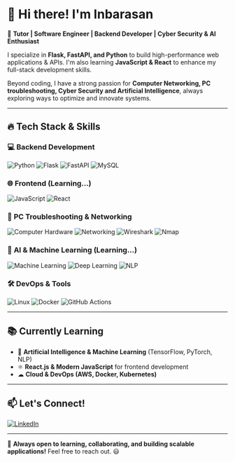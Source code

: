 # 👋 Hi there! I'm Inbarasan  

🚀 **Tutor | Software Engineer | Backend Developer | Cyber Security & AI Enthusiast**  

I specialize in **Flask, FastAPI, and Python** to build high-performance web applications & APIs. I'm also learning **JavaScript & React** to enhance my full-stack development skills.  

Beyond coding, I have a strong passion for **Computer Networking, PC troubleshooting, Cyber Security and Artificial Intelligence**, always exploring ways to optimize and innovate systems.  

---

## 🔥 **Tech Stack & Skills**  
### 💻 **Backend Development**  
![Python](https://img.shields.io/badge/Python-3776AB?style=for-the-badge&logo=python&logoColor=white)  ![Flask](https://img.shields.io/badge/Flask-000000?style=for-the-badge&logo=flask&logoColor=white)  ![FastAPI](https://img.shields.io/badge/FastAPI-009688?style=for-the-badge&logo=fastapi&logoColor=white)  ![MySQL](https://img.shields.io/badge/MySQL-4479A1?style=for-the-badge&logo=mysql&logoColor=white)  

### 🌐 **Frontend (Learning...)**  
![JavaScript](https://img.shields.io/badge/JavaScript-F7DF1E?style=for-the-badge&logo=javascript&logoColor=black)  ![React](https://img.shields.io/badge/React-20232A?style=for-the-badge&logo=react&logoColor=61DAFB)  

### 🔧 **PC Troubleshooting & Networking**  
![Computer Hardware](https://img.shields.io/badge/PC_Troubleshooting-0078D6?style=for-the-badge&logo=windows&logoColor=white)  ![Networking](https://img.shields.io/badge/Networking-0078D4?style=for-the-badge&logo=cisco&logoColor=white)  ![Wireshark](https://img.shields.io/badge/Wireshark-1679A7?style=for-the-badge&logo=wireshark&logoColor=white)  ![Nmap](https://img.shields.io/badge/Nmap-004A7F?style=for-the-badge&logo=nmap&logoColor=white)  

### 🤖 **AI & Machine Learning (Learning...)**  
![Machine Learning](https://img.shields.io/badge/Machine_Learning-FF6F00?style=for-the-badge&logo=tensorflow&logoColor=white)  ![Deep Learning](https://img.shields.io/badge/Deep_Learning-764ABC?style=for-the-badge&logo=pytorch&logoColor=white)  ![NLP](https://img.shields.io/badge/NLP-0078D4?style=for-the-badge&logo=spacy&logoColor=white)  

### 🛠️ **DevOps & Tools**  
![Linux](https://img.shields.io/badge/Linux-FCC624?style=for-the-badge&logo=linux&logoColor=black)  ![Docker](https://img.shields.io/badge/Docker-2496ED?style=for-the-badge&logo=docker&logoColor=white)  ![GitHub Actions](https://img.shields.io/badge/GitHub_Actions-2088FF?style=for-the-badge&logo=github-actions&logoColor=white)  

---

## 📚 **Currently Learning**  
- 🤖 **Artificial Intelligence & Machine Learning** (TensorFlow, PyTorch, NLP)  
- ⚛ **React.js & Modern JavaScript** for frontend development  
- ☁ **Cloud & DevOps (AWS, Docker, Kubernetes)**  

---

## 📫 **Let's Connect!**  
[![LinkedIn](https://img.shields.io/badge/LinkedIn-blue?logo=linkedin&logoColor=white)](https://linkedin.com/in/inbarasan-js)   

---

🚀 **Always open to learning, collaborating, and building scalable applications!** Feel free to reach out. 😃  
